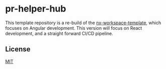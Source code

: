 # pr-helper-hub

This template repository is a re-build of the [nx-workspace-template](https://github.com/bradtaniguchi/nx-workspace-template), which focuses on Angular development. This version will focus on React development, and a straight forward CI/CD pipeline.

## License

[MIT](./LICENSE.md)
